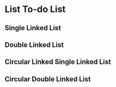 # List To-do List 

## Single Linked List 

## Double Linked List 

## Circular Linked Single Linked List 

## Circular Double Linked List
